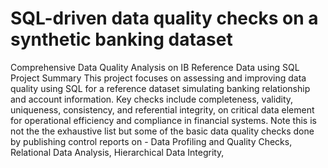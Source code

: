 # SQL-driven data quality checks on a synthetic banking dataset
Comprehensive Data Quality Analysis on IB Reference Data using SQL
Project Summary
This project focuses on assessing and improving data quality using SQL for a reference dataset simulating banking relationship and account information. Key checks include completeness, validity, uniqueness, consistency, and referential integrity, on critical data element for operational efficiency and compliance in financial systems.
Note this is not the the exhaustive list but some of the basic data quality checks done by publishing control reports on - 
Data Profiling and Quality Checks, 
Relational Data Analysis, 
Hierarchical Data Integrity,
